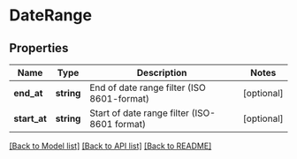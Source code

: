 # DateRange

## Properties

Name | Type | Description | Notes
------------ | ------------- | ------------- | -------------
**end_at** | **string** | End of date range filter (ISO 8601-format) | [optional] 
**start_at** | **string** | Start of date range filter (ISO-8601 format) | [optional] 

[[Back to Model list]](../README.md#documentation-for-models) [[Back to API list]](../README.md#documentation-for-api-endpoints) [[Back to README]](../README.md)
